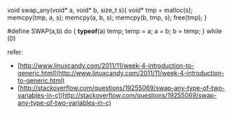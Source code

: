

void swap_any(void* a, void* b, size_t s){
    void* tmp = malloc(s);
    memcpy(tmp, a, s);
    memcpy(a, b, s);
    memcpy(b, tmp, s);
    free(tmp);
}


#define SWAP(a,b) do { __typeof__(a) temp; temp = a; a = b; b = temp; } while (0)

refer:

- [http://www.linuxcandy.com/2011/11/week-4-introduction-to-generic.html](http://www.linuxcandy.com/2011/11/week-4-introduction-to-generic.html)
- [http://stackoverflow.com/questions/19255069/swap-any-type-of-two-variables-in-c](http://stackoverflow.com/questions/19255069/swap-any-type-of-two-variables-in-c)
